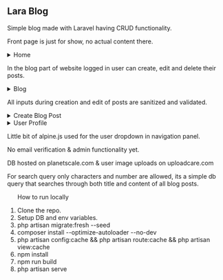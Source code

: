 ## Lara Blog

Simple blog made with Laravel having CRUD functionality.

Front page is just for show, no actual content there.

<details>
<summary>Home</summary>
<picture>
  <img alt="Home" src="https://raw.githubusercontent.com/jik-SAN/LaraBlog/main/screenshots/Home.png">
</picture>
</details>

In the blog part of website logged in user can create, edit and delete their posts.
<details>
<summary>Blog</summary>
<picture>
  <img alt="Blog" src="https://raw.githubusercontent.com/jik-SAN/LaraBlog/main/screenshots/Blog-posts.png">
</picture>
</details>

All inputs during creation and edit of posts are sanitized and validated.
<details>
<summary>Create Blog Post</summary>
<picture>
  <img alt="create" src="https://raw.githubusercontent.com/jik-SAN/LaraBlog/main/screenshots/Create.png">
</picture>
</details>

<details>
<summary>User Profile</summary>
<picture>
  <img alt="user" src="https://raw.githubusercontent.com/jik-SAN/LaraBlog/main/screenshots/profile.png">
</picture>
</details>

Little bit of alpine.js used for the user dropdown in navigation panel.

No email verification & admin functionality yet.

DB hosted on planetscale.com & user image uploads on uploadcare.com

For search query only characters and number are allowed, its a simple db query that searches through both title and content of all blog posts.
<ol>
<p>How to run locally<p>
<li>Clone the repo.</li>
<li>Setup DB and env variables.</li>
<li>php artisan migrate:fresh --seed</li>
<li>composer install --optimize-autoloader --no-dev</li>
<li>php artisan config:cache &&
 php artisan route:cache && 
php artisan view:cache</li>
<li>npm install</li>
<li>npm run build</li>
<li>php artisan serve</li>
</ol>

